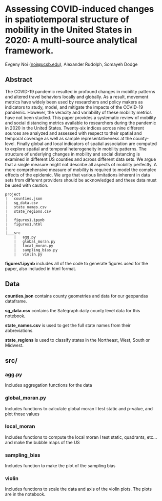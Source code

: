 # Assessing COVID-induced changes in spatiotemporal structure of mobility in the United States in 2020: A multi-source analytical framework.

Evgeny Noi (noi@ucsb.edu), Alexander Rudolph, Somayeh Dodge

## Abstract

The COVID-19 pandemic resulted in profound changes in mobility patterns and altered travel behaviors locally and globally. As a result, movement metrics have widely been used by researchers and policy makers as indicators to study, model, and mitigate the impacts of the COVID-19 pandemic. However, the veracity and variability of these mobility metrics have not been studied. This paper provides a systematic review of mobility and social distancing metrics available to researchers during the pandemic in 2020 in the United States. Twenty-six indices across nine different sources are analyzed and assessed with respect to their spatial and temporal coverage as well as sample representativeness at the county-level. Finally global and local indicators of spatial association are computed to explore spatial and temporal heterogeneity in mobility patterns. The structure of underlying changes in mobility and social distancing is examined in different US counties and across different data sets. We argue that a single measure might not describe all aspects of mobility perfectly. A more comprehensive measure of mobility is required to model the complex effects of the epidemic. We urge that various limitations inherent in data sets from different providers should be acknowledged and these data must be used with caution.

```
project
|   counties.json
|   sg_data.csv
|   state_names.csv
|   state_regions.csv
|
|   figures1.ipynb
|   figures1.html
|
|___src
    |   agg.py
    |   global_moran.py
    |   local_moran.py
    |   sampling_bias.py
    |   violin.py
```

**figures1.ipynb** includes all of the code to generate figures used for the paper, also included in html format.

## Data

**counties.json** contains county geometries and data for our geopandas dataframe.

**sg_data.csv** contains the Safegraph daily county level data for this notebook.

**state_names.csv** is used to get the full state names from their abbreviations.

**state_regions** is used to classify states in the Northeast, West, South or Midwest.

## src/

### agg.py

Includes aggregation functions for the data

### global_moran.py

Includes functions to calculate global moran I test static and p-value, and plot those values

### local_moran

Includes functions to compute the local moran I test static, quadrants, etc... and make the bubble maps of the US

### sampling_bias

Includes function to make the plot of the sampling bias

### violin

Includes functions to scale the data and axis of the violin plots. The plots are in the notebook.

